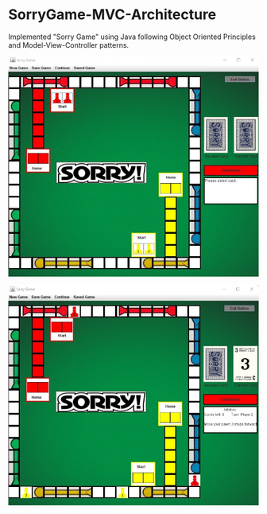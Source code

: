 # SorryGame-MVC-Architecture
Implemented "Sorry Game" using Java following Object Oriented Principles and Model-View-Controller patterns.

![alt text](https://github.com/georgeleve/CS-252-SorryGame-MVC-Architecture/blob/master/game_image.jpg)

![alt text](https://github.com/georgeleve/CS-252-SorryGame-MVC-Architecture/blob/master/game_image2.jpg)
